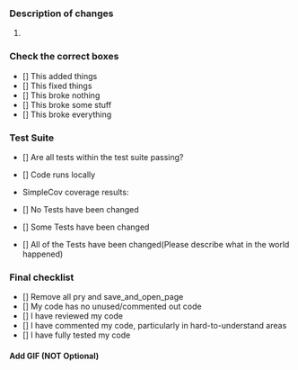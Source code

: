 ### Description of changes
1. 

### Check the correct boxes

- [] This added things
- [] This fixed things
- [] This broke nothing
- [] This broke some stuff
- [] This broke everything

### Test Suite

- [] Are all tests within the test suite passing?
- [] Code runs locally
- SimpleCov coverage results: 

- [] No Tests have been changed
- [] Some Tests have been changed
- [] All of the Tests have been changed(Please describe what in the world happened)

### Final checklist

- [] Remove all pry and save_and_open_page
- [] My code has no unused/commented out code
- [] I have reviewed my code
- [] I have commented my code, particularly in hard-to-understand areas
- [] I have fully tested my code

#### Add GIF (NOT Optional)

